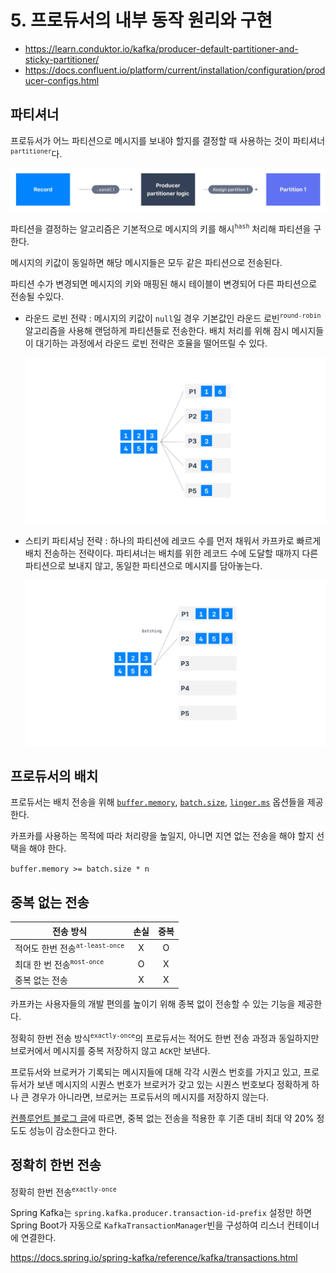 # 5. 프로듀서의 내부 동작 원리와 구현

* https://learn.conduktor.io/kafka/producer-default-partitioner-and-sticky-partitioner/
* https://docs.confluent.io/platform/current/installation/configuration/producer-configs.html

## 파티셔너

프로듀서가 어느 파티션으로 메시지를 보내야 할지를 결정할 때 사용하는 것이 파티셔너<sup>`partitioner`</sup>다.

![Partitioner](assets/partitioner.webp)

파티션을 결정하는 알고리즘은 기본적으로 메시지의 키를 해시<sup>`hash`</sup> 처리해 파티션을 구한다.

메시지의 키값이 동일하면 해당 메시지들은 모두 같은 파티션으로 전송된다.

파티션 수가 변경되면 메시지의 키와 매핑된 해시 테이블이 변경되어 다른 파티션으로 전송될 수있다.

* 라운드 로빈 전략 : 메시지의 키값이 `null`일 경우 기본값인 라운드 로빈<sup>`round-robin`</sup> 알고리즘을 사용해 랜덤하게 파티션들로 전송한다. 배치 처리를 위해 잠시 메시지들이 대기하는
  과정에서 라운드 로빈 전략은 호율을 떨어뜨릴 수 있다.

  ![Round Robin Partitioner](assets/round-robin-partitioner.webp)


* 스티키 파티셔닝 전략 : 하나의 파티션에 레코드 수를 먼저 채워서 카프카로 빠르게 배치 전송하는 전략이다. 파티셔너는 배치를 위한 레코드 수에 도달할 때까지 다른 파티션으로 보내지 않고, 동일한 파티션으로
  메시지를 담아놓는다.

  ![sticky-partitioner .webp](assets/sticky-partitioner%20.webp)  

## 프로듀서의 배치

프로듀서는 배치 전송을 위해 [
`buffer.memory`](https://docs.confluent.io/platform/current/installation/configuration/producer-configs.html#buffer-memory), [
`batch.size`](https://docs.confluent.io/platform/current/installation/configuration/producer-configs.html#batch-size), [
`linger.ms`](https://docs.confluent.io/platform/current/installation/configuration/producer-configs.html#linger-ms) 옵션들을
제공한다.

카프카를 사용하는 목적에 따라 처리량을 높일지, 아니면 지연 없는 전송을 해야 할지 선택을 해야 한다.

`buffer.memory >= batch.size * n`

## 중복 없는 전송

| 전송 방식                               | 손실 | 중복 |
|-------------------------------------|:--:|:--:|
| 적어도 한번 전송<sup>`at-least-once`</sup> | X  | O  |
| 최대 한 번 전송<sup>`most-once`</sup>     | O  | X  |
| 중복 없는 전송                            | X  | X  |

카프카는 사용자들의 개발 편의를 높이기 위해 종복 없이 전송할 수 있는 기능을 제공한다.

정확히 한번 전송 방식<sup>`exactly-once`</sup>의 프로듀서는 적어도 한번 전송 과정과 동일하지만 브로커에서 메시지를 중복 저장하지 않고 `ACK`만 보낸다.

프로듀서와 브로커가 기록되는 메시지들에 대해 각각 시퀀스 번호를 가지고 있고, 프로듀서가 보낸 메시지의 시퀀스 번호가 브로커가 갖고 있는 시퀀스 번호보다 정확하게 하나 큰 경우가 아니라면, 브로커는 프로듀서의 메시지를 저장하지 않는다.

[컨플루언트 블로그 글](https://www.confluent.io/blog/exactly-once-semantics-are-possible-heres-how-apache-kafka-does-it/)에 따르면, 중복 없는 전송을 적용한 후 기존 대비 최대 약 20% 정도도 성능이 감소한다고 한다.

## 정확히 한번 전송

정확히 한번 전송<sup>`exactly-once`</sup>

Spring Kafka는 `spring.kafka.producer.transaction-id-prefix` 설정만 하면 Spring Boot가 자동으로 `KafkaTransactionManager`빈을 구성하여 리스너 컨테이너에 연결한다.

https://docs.spring.io/spring-kafka/reference/kafka/transactions.html
